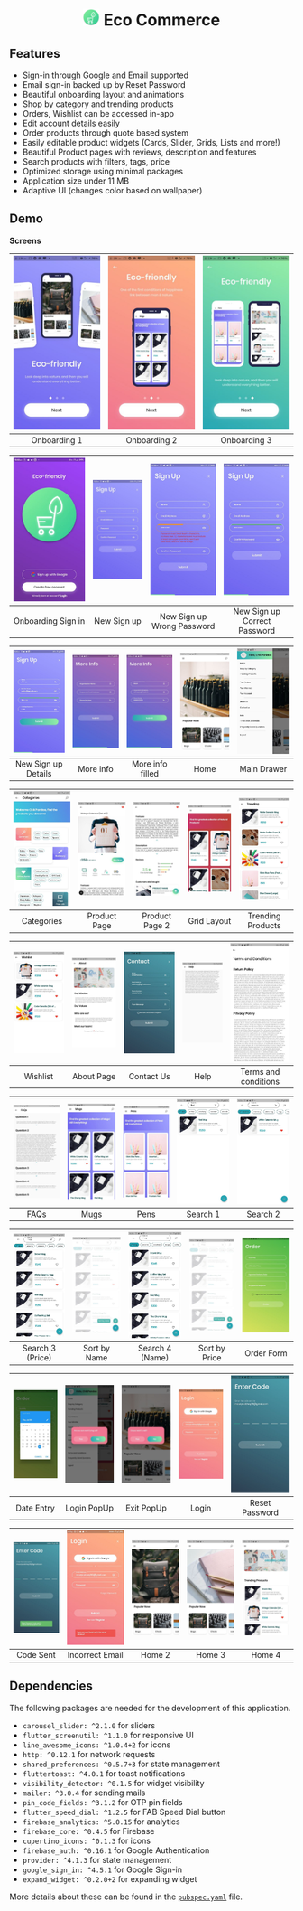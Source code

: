 # <div align="center"><img src="android/app/src/main/res/mipmap-xxhdpi/ic_launcher.png" alt="icon" width=30> Eco Commerce</div>

## Features

- Sign-in through Google and Email supported
- Email sign-in backed up by Reset Password
- Beautiful onboarding layout and animations
- Shop by category and trending products
- Orders, Wishlist can be accessed in-app
- Edit account details easily
- Order products through quote based system
- Easily editable product widgets (Cards, Slider, Grids, Lists and more!)
- Beautiful Product pages with reviews, description and features
- Search products with filters, tags, price
- Optimized storage using minimal packages
- Application size under 11 MB
- Adaptive UI (changes color based on wallpaper)


## Demo

**Screens**

| ![](demo/41.jpg) | ![](demo/42.jpg) | ![](demo/43.jpg) |
| :-------------:  | :-------------:  | :-------------:  |
|    Onboarding 1    |    Onboarding 2     |     Onboarding 3      |


| ![](demo/2.jpg) | ![](demo/3.jpg) | ![](demo/4.jpg) | ![](demo/5.jpg) |
| :-------------:  | :-------------:  | :-------------:  | :-------------:  |
|    Onboarding Sign in    |    New Sign up     |     New Sign up Wrong Password      |     New Sign up Correct Password     |


| ![](demo/6.jpg) | ![](demo/7.jpg) | ![](demo/8.jpg) | ![](demo/9.jpg) | ![](demo/10.jpg) |
| :-------------: | :-------------:  | :-------------:  | :-------------:  | :-------------:  |
|     New Sign up Details     |    More info    |    More info filled    |     Home       |     Main Drawer     |


| ![](demo/11.jpg) | ![](demo/12.jpg) | ![](demo/13.jpg) | ![](demo/14.jpg) | ![](demo/15.jpg) |
| :-------------: | :-------------:  | :-------------:  | :-------------:  | :-------------:  |
|     Categories    |    Product Page    |    Product Page 2     |     Grid Layout       |     Trending Products     |


| ![](demo/16.jpg) | ![](demo/17.jpg) | ![](demo/18.jpg) | ![](demo/19.jpg) | ![](demo/20.jpg) |
| :-------------: | :-------------:  | :-------------:  | :-------------:  | :-------------:  |
|     Wishlist     |    About Page    |     Contact Us       |     Help    |     Terms and conditions    |


| ![](demo/21.jpg) | ![](demo/22.jpg)| ![](demo/23.jpg)       | ![](demo/24.jpg)  | ![](demo/25.jpg)|
| :-------------:  | :-------------: | :-------------:       | :-------------:  | :-------------: |
|  FAQs    |    Mugs       |  Pens    | Search 1   | Search 2  |


| ![](demo/26.jpg) | ![](demo/27.jpg) | ![](demo/28.jpg) | ![](demo/29.jpg) | ![](demo/30.jpg) |
| :-------------: | :-------------:  | :-------------:  | :-------------:  | :-------------:  |
|     Search 3 (Price)    |    Sort by Name    |    Search 4 (Name)     |     Sort by Price       |     Order Form    |


| ![](demo/1.jpg) | ![](demo/31.jpg)| ![](demo/32.jpg)| ![](demo/34.jpg) | ![](demo/35.jpg)|
| :-------------:  | :-------------: | :-------------: | :-------------:  | :-------------: |
|  Date Entry  |Login PopUp|  Exit PopUp    |      Login    |      Reset Password  |


| ![](demo/36.jpg) | ![](demo/37.jpg)| ![](demo/38.jpg)| ![](demo/39.jpg) | ![](demo/40.jpg)|
| :-------------:  | :-------------: | :-------------: | :-------------:  | :-------------: |
|  Code Sent  |Incorrect Email|  Home 2    |      Home 3   |      Home 4  |

## Dependencies

The following packages are needed for the development of this application.

- `carousel_slider: ^2.1.0` for sliders
- `flutter_screenutil: ^1.1.0` for responsive UI
- `line_awesome_icons: ^1.0.4+2` for icons
- `http: ^0.12.1` for network requests
- `shared_preferences: ^0.5.7+3` for state management
- `fluttertoast: ^4.0.1` for toast notifications
- `visibility_detector: ^0.1.5` for widget visibility
- `mailer: ^3.0.4` for sending mails
- `pin_code_fields: ^3.1.2` for OTP pin fields
- `flutter_speed_dial: ^1.2.5` for FAB Speed Dial button
- `firebase_analytics: ^5.0.15` for analytics
- `firebase_core: ^0.4.5` for Firebase
- `cupertino_icons: ^0.1.3` for icons
- `firebase_auth: ^0.16.1` for Google Authentication
- `provider: ^4.1.3` for state management
- `google_sign_in: ^4.5.1` for Google Sign-in
- `expand_widget: ^0.2.0+2` for expanding widget

More details about these can be found in the [`pubspec.yaml`](https://github.com/Hash-Studios/eco_commerce_app/tree/master/pubspec.yaml) file.

